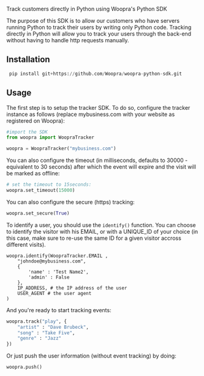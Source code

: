 Track customers directly in Python using Woopra's Python SDK

The purpose of this SDK is to allow our customers who have servers running Python to track their users by writing only Python code. Tracking directly in Python will allow you to track your users through the back-end without having to handle http requests manually.

## Installation
```python
 pip install git+https://github.com/Woopra/woopra-python-sdk.git
```

## Usage
The first step is to setup the tracker SDK. To do so, configure the tracker instance as follows (replace mybusiness.com with your website as registered on Woopra):

```python
#import the SDK
from woopra import WoopraTracker

woopra = WoopraTracker("mybusiness.com")
```

You can also configure the timeout (in milliseconds, defaults to 30000 - equivalent to 30 seconds) after which the event will expire and the visit will be marked as offline:

```python
# set the timeout to 15seconds:
woopra.set_timeout(15000)
```


You can also configure the secure (https) tracking:

```python
woopra.set_secure(True)
```


To identify a user, you should use the <code>identify()</code> function. You can choose to identify the visitor with his EMAIL, or with a UNIQUE_ID of your choice (in this case, make sure to re-use the same ID for a given visitor accross different visits).

```
woopra.identify(WoopraTracker.EMAIL , 
	"johndoe@mybusiness.com", 
	{
		'name' : 'Test Name2',
		'admin' : False
	}, 
	IP_ADDRESS, # the IP address of the user
	USER_AGENT # the user agent
)
```

And you're ready to start tracking events:
```python
woopra.track("play", {
	"artist" : "Dave Brubeck",
	"song" : "Take Five",
	"genre" : "Jazz"
})
```

Or just push the user information (without event tracking) by doing:
```python
woopra.push()
```
